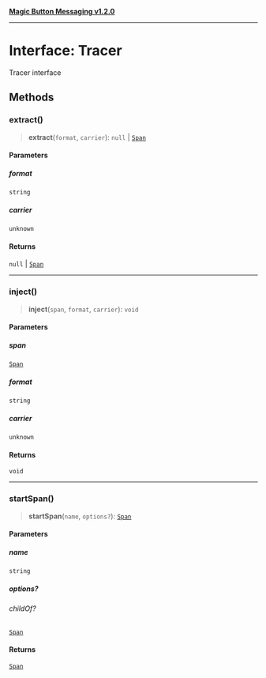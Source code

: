 [**Magic Button Messaging v1.2.0**](../README.md)

***

# Interface: Tracer

Tracer interface

## Methods

### extract()

> **extract**(`format`, `carrier`): `null` \| [`Span`](Span.md)

#### Parameters

##### format

`string`

##### carrier

`unknown`

#### Returns

`null` \| [`Span`](Span.md)

***

### inject()

> **inject**(`span`, `format`, `carrier`): `void`

#### Parameters

##### span

[`Span`](Span.md)

##### format

`string`

##### carrier

`unknown`

#### Returns

`void`

***

### startSpan()

> **startSpan**(`name`, `options?`): [`Span`](Span.md)

#### Parameters

##### name

`string`

##### options?

###### childOf?

[`Span`](Span.md)

#### Returns

[`Span`](Span.md)
